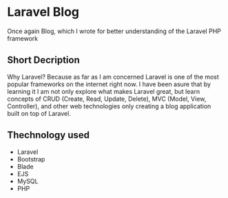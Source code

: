 # Laravel Blog

Once again Blog, which I wrote for better understanding of the Laravel PHP framework

## Short Decription

Why Laravel? Because as far as I am concerned Laravel is one of the most popular frameworks on the internet right now. I have been asure that by learning it I am not only explore what makes Laravel great, but learn concepts of CRUD (Create, Read, Update, Delete), MVC (Model, View, Controller), and other web technologies only creating a blog application built on top of Laravel.

## Thechnology used

* Laravel
* Bootstrap
* Blade
* EJS
* MySQL
* PHP
